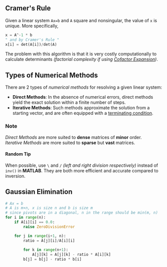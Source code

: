 ## Cramer's Rule
Given a linear system `Ax=b` and `A` square and nonsingular, the value of `x` is unique. More specifically,  
```python
x = A^-1 * b
" and by Cramer's Rule "
x[i] = det(A[i])/det(A)
```
The problem with this algorithm is that it is very costly computationally to calculate determinants *(factorial complexity if using 
[Cofactor Expansion](https://www.wikiwand.com/en/Laplace_expansion))*.
## Types of Numerical Methods
There are 2 types of *numerical methods* for resolving a given linear system:  
* **Direct Methods**: In the absence of numerical errors, direct methods yield the exact solution within a finite number of steps.  
* **Iterative Methods**: Such methods approximate the solution from a starting vector, and are often equipped with a [terminating condition](/articles/alg/def.md#terminating-condition).  
### Note
*Direct Methods* are more suited to **dense** matrices of **minor** order.  
*Iterative Methods* are more suited to **sparse** but **vast** matrices.  
#### Random Tip
When possible, use `\` and `/` *(left and right division respectively)* instead of `inv()` in **MATLAB**. They are both more efficient and accurate compared to inversion.  
## Gaussian Elimination
```python
# Ax = b
# A is m×n, x is size n and b is size m
# since pivots are in a diagonal, n in the range should be min(m, n)
for i in range(n):
    if A[i][i] == 0.0:
        raise ZeroDivisionError

    for j in range(i+1, n):
        ratio = A[j][i]/A[i][i]
        
        for k in range(n+1):
            A[j][k] = A[j][k] - ratio * A[i][k]
        b[j] = b[j] - ratio * b[i]

```
